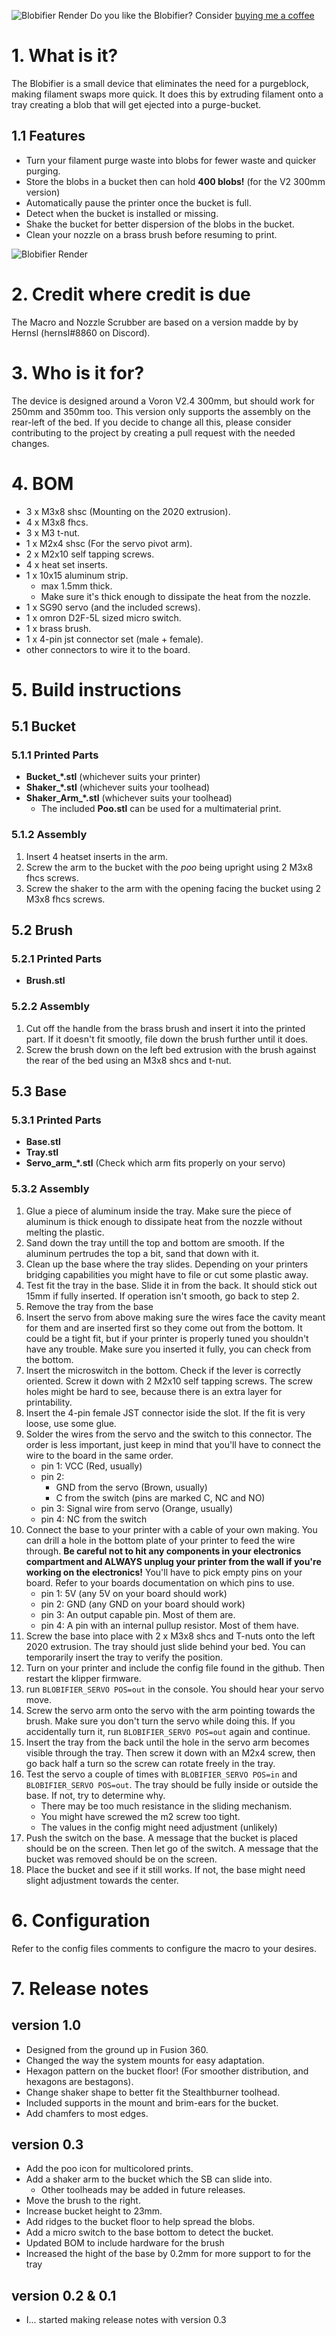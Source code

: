 ![Blobifier Render](https://raw.githubusercontent.com/Dendrowen/Blobifier/conversion_to_step/Pictures/Render_Full.png)
Do you like the Blobifier? Consider [buying me a coffee](https://www.buymeacoffee.com/dendrowen)

# 1. What is it?
The Blobifier is a small device that eliminates the need for a purgeblock, making filament swaps more quick. It does this by extruding filament onto a tray creating a blob that will get ejected into a purge-bucket.
## 1.1 Features
- Turn your filament purge waste into blobs for fewer waste and quicker purging.
- Store the blobs in a bucket then can hold **400 blobs!** (for the V2 300mm version)
- Automatically pause the printer once the bucket is full.
- Detect when the bucket is installed or missing.
- Shake the bucket for better dispersion of the blobs in the bucket.
- Clean your nozzle on a brass brush before resuming to print.


![Blobifier Render](https://raw.githubusercontent.com/Dendrowen/Blobifier/conversion_to_step/Pictures/Render_Base.png)

# 2. Credit where credit is due
The Macro and Nozzle Scrubber are based on a version madde by by Hernsl (hernsl#8860 on Discord). 

# 3. Who is it for?
The device is designed around a Voron V2.4 300mm, but should work for 250mm and 350mm too. This version only supports the assembly on the rear-left of the bed. If you decide to change all this, please consider contributing to the project by creating a pull request with the needed changes.

# 4. BOM
- 3 x M3x8 shsc (Mounting on the 2020 extrusion).
- 4 x M3x8 fhcs.
- 3 x M3 t-nut.
- 1 x M2x4 shsc (For the servo pivot arm).
- 2 x M2x10 self tapping screws.
- 4 x heat set inserts.
- 1 x 10x15 aluminum strip.
    - max 1.5mm thick.
    - Make sure it's thick enough to dissipate the heat from the nozzle.
- 1 x SG90 servo (and the included screws).
- 1 x omron D2F-5L sized micro switch.
- 1 x brass brush.
- 1 x 4-pin jst connector set (male + female).
- other connectors to wire it to the board.

# 5. Build instructions
## 5.1 Bucket
### 5.1.1 Printed Parts
- **Bucket_*.stl** (whichever suits your printer)
- **Shaker_*.stl** (whichever suits your toolhead)
- **Shaker_Arm_*.stl** (whichever suits your toolhead)
    - The included **Poo.stl** can be used for a multimaterial print.
### 5.1.2 Assembly
1. Insert 4 heatset inserts in the arm.
2. Screw the arm to the bucket with the *poo* being upright using 2 M3x8 fhcs screws.
3. Screw the shaker to the arm with the opening facing the bucket using 2 M3x8 fhcs screws.

## 5.2 Brush
### 5.2.1 Printed Parts
- **Brush.stl**
### 5.2.2 Assembly
1. Cut off the handle from the brass brush and insert it into the printed part. If it doesn't fit smootly, file down the brush further until it does.
2. Screw the brush down on the left bed extrusion with the brush against the rear of the bed using an M3x8 shcs and t-nut.

## 5.3 Base
### 5.3.1 Printed Parts 
- **Base.stl**
- **Tray.stl**
- **Servo_arm_*.stl** (Check which arm fits properly on your servo)
### 5.3.2 Assembly
1. Glue a piece of aluminum inside the tray. Make sure the piece of aluminum is thick enough to dissipate heat from the nozzle without melting the plastic.
2. Sand down the tray untill the top and bottom are smooth. If the aluminum pertrudes the top a bit, sand that down with it.
3. Clean up the base where the tray slides. Depending on your printers bridging capabilities you might have to file or cut some plastic away.
4. Test fit the tray in the base. Slide it in from the back. It should stick out 15mm if fully inserted. If operation isn't smooth, go back to step 2.
5. Remove the tray from the base
6. Insert the servo from above making sure the wires face the cavity meant for them and are inserted first so they come out from the bottom. It could be a tight fit, but if your printer is properly tuned you shouldn't have any trouble. Make sure you inserted it fully, you can check from the bottom.
7. Insert the microswitch in the bottom. Check if the lever is correctly oriented. Screw it down with 2 M2x10 self tapping screws. The screw holes might be hard to see, because there is an extra layer for printability.
8. Insert the 4-pin female JST connector iside the slot. If the fit is very loose, use some glue. 
9. Solder the wires from the servo and the switch to this connector. The order is less important, just keep in mind that you'll have to connect the wire to the board in the same order.
    - pin 1: VCC (Red, usually)
    - pin 2: 
        - GND from the servo (Brown, usually)
        - C from the switch (pins are marked C, NC and NO)
    - pin 3: Signal wire from servo (Orange, usually)
    - pin 4: NC from the switch
10. Connect the base to your printer with a cable of your own making. You can drill a hole in the bottom plate of your printer to feed the wire through. **Be careful not to hit any components in your electronics compartment and ALWAYS unplug your printer from the wall if you're working on the electronics!** You'll have to pick empty pins on your board. Refer to your boards documentation on which pins to use.
    - pin 1: 5V (any 5V on your board should work)
    - pin 2: GND (any GND on your board should work)
    - pin 3: An output capable pin. Most of them are.
    - pin 4: A pin with an internal pullup resistor. Most of them have.
11. Screw the base into place with 2 x M3x8 shcs and T-nuts onto the left 2020 extrusion. The tray should just slide behind your bed. You can temporarily insert the tray to verify the position.
12. Turn on your printer and include the config file found in the github. Then restart the klipper firmware.
13. run `BLOBIFIER_SERVO POS=out` in the console. You should hear your servo move.
14. Screw the servo arm onto the servo with the arm pointing towards the brush. Make sure you don't turn the servo while doing this. If you accidentally turn it, run `BLOBIFIER_SERVO POS=out` again and continue.
15. Insert the tray from the back until the hole in the servo arm becomes visible through the tray. Then screw it down with an M2x4 screw, then go back half a turn so the screw can rotate freely in the tray.
16. Test the servo a couple of times with `BLOBIFIER_SERVO POS=in` and `BLOBIFIER_SERVO POS=out`. The tray should be fully inside or outside the base. If not, try to determine why.
    - There may be too much resistance in the sliding mechanism.
    - You might have screwed the m2 screw too tight.
    - The values in the config might need adjustment (unlikely)
17. Push the switch on the base. A message that the bucket is placed should be on the screen. Then let go of the switch. A message that the bucket was removed should be on the screen.
18. Place the bucket and see if it still works. If not, the base might need slight adjustment towards the center.

# 6. Configuration
Refer to the config files comments to configure the macro to your desires.

# 7. Release notes
## version 1.0
- Designed from the ground up in Fusion 360.
- Changed the way the system mounts for easy adaptation.
- Hexagon pattern on the bucket floor! (For smoother distribution, and hexagons are bestagons).
- Change shaker shape to better fit the Stealthburner toolhead.
- Included supports in the mount and brim-ears for the bucket.
- Add chamfers to most edges.
## version 0.3
- Add the poo icon for multicolored prints.
- Add a shaker arm to the bucket which the SB can slide into.
    - Other toolheads may be added in future releases.
- Move the brush to the right.
- Increase bucket height to 23mm.
- Add ridges to the bucket floor to help spread the blobs.
- Add a micro switch to the base bottom to detect the bucket.
- Updated BOM to include hardware for the brush
- Increased the hight of the base by 0.2mm for more support to for the tray
## version 0.2 & 0.1
- I... started making release notes with version 0.3